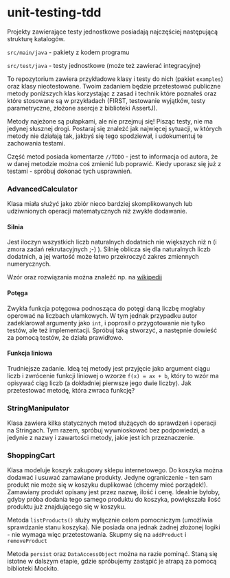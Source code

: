 # unit-testing-tdd
Projekty zawierające testy jednostkowe posiadają najczęściej następującą strukturę katalogów.

`src/main/java` - pakiety z kodem programu

`src/test/java` - testy jednostkowe (może też zawierać integracyjne)

To repozytorium zawiera przykładowe klasy i testy do nich (pakiet `examples`) oraz klasy nieotestowane. Twoim zadaniem będzie przetestować publiczne metody poniższych klas korzystając z zasad i technik które poznałeś oraz które stosowane są w przykładach (FIRST, testowanie wyjątków, testy parametryczne, złożone asercje z biblioteki AssertJ).

Metody najeżone są pułapkami, ale nie przejmuj się! Pisząc testy, nie ma jedynej słusznej drogi. Postaraj się znaleźć jak najwięcej sytuacji, w których metody nie działają tak, jakbyś się tego spodziewał, i udokumentuj te zachowania testami.

Część metod posiada komentarze `//TODO` - jest to informacja od autora, że w danej metodzie można coś zmienić lub poprawić. Kiedy uporasz się już z testami - spróbuj dokonać tych usprawnień.

### AdvancedCalculator
Klasa miała służyć jako zbiór nieco bardziej skomplikowanych lub udziwnionych operacji matematycznych niż zwykłe dodawanie.
#### Silnia

Jest iloczyn wszystkich liczb naturalnych dodatnich nie większych niż n (i zmora zadań rekrutacyjnych ;-) ). Silnię oblicza się dla naturalnych liczb dodatnich, a jej wartość może łatwo przekroczyć zakres zmiennych numerycznych.

Wzór oraz rozwiązania można znaleźć np. na [wikipedii](https://pl.wikipedia.org/wiki/Silnia)

#### Potęga

Zwykła funkcja potęgowa podnosząca do potęgi daną liczbę mogłaby operować na liczbach ułamkowych. W tym jednak przypadku autor zadeklarował argumenty jako `int`, i poprosił o przygotowanie nie tylko testów, ale też implementacji. Spróbuj taką stworzyć, a następnie dowieść za pomocą testów, że działa prawidłowo.

#### Funkcja liniowa

Trudniejsze zadanie. Ideą tej metody jest przyjęcie jako argument ciągu liczb i zwrócenie funkcji liniowej o wzorze `f(x) = ax + b`, który to wzór ma opisywać ciąg liczb (a dokładniej pierwsze jego dwie liczby). Jak przetestować metodę, która zwraca funkcję?

### StringManipulator
Klasa zawiera kilka statycznych metod służących do sprawdzeń i operacji na Stringach. Tym razem, spróbuj wywnioskować bez podpowiedzi, a jedynie z nazwy i zawartości metody, jakie jest ich przeznaczenie.

### ShoppingCart

Klasa modeluje koszyk zakupowy sklepu internetowego. Do koszyka można dodawać i usuwać zamawiane produkty. Jedyne ograniczenie - ten sam produkt nie może się w koszyku duplikować (chcemy mieć porządek!). Zamawiany produkt opisany jest przez nazwę, ilość i cenę. Idealnie byłoby, gdyby próba dodania tego samego produktu do koszyka, powiększała ilość produktu już znajdującego się w koszyku.

Metoda `listProducts()` służy wyłącznie celom pomocniczym (umożliwia sprawdzanie stanu koszyka). Nie posiada ona jednak żadnej złożonej logiki - nie wymaga więc przetestowania. Skupmy się na `addProduct` i `removeProduct`

Metoda `persist` oraz `DataAccessObject` można na razie pominąć. Staną się istotne w dalszym etapie, gdzie spróbujemy zastąpić je atrapą za pomocą biblioteki Mockito.